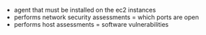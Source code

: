 - agent that must be installed on the ec2 instances 
- performs network security assessments = which ports are open 
- performs host assessments = software vulnerabilities 